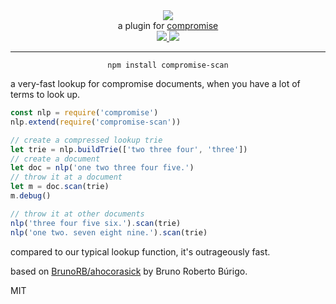 <div align="center">
  <img src="https://cloud.githubusercontent.com/assets/399657/23590290/ede73772-01aa-11e7-8915-181ef21027bc.png" />

  <div>a plugin for <a href="https://github.com/spencermountain/compromise/">compromise</a></div>
  
  <!-- npm version -->
  <a href="https://npmjs.org/package/compromise-scan">
    <img src="https://img.shields.io/npm/v/compromise-scan.svg?style=flat-square" />
  </a>
  
  <!-- file size -->
  <a href="https://unpkg.com/compromise-scan/builds/compromise-scan.min.js">
    <img src="https://badge-size.herokuapp.com/spencermountain/compromise-scan/master/builds/compromise-scan.min.js" />
  </a>
   <hr/>
</div>

<div align="center">
  <code>npm install compromise-scan</code>
</div>

a very-fast lookup for compromise documents, when you have a lot of terms to look up.

```js
const nlp = require('compromise')
nlp.extend(require('compromise-scan'))

// create a compressed lookup trie
let trie = nlp.buildTrie(['two three four', 'three'])
// create a document
let doc = nlp('one two three four five.')
// throw it at a document
let m = doc.scan(trie)
m.debug()

// throw it at other documents
nlp('three four five six.').scan(trie)
nlp('one two. seven eight nine.').scan(trie)
```

compared to our typical lookup function, it's outrageously fast.

based on [BrunoRB/ahocorasick](https://github.com/BrunoRB/ahocorasick) by Bruno Roberto Búrigo.

MIT
